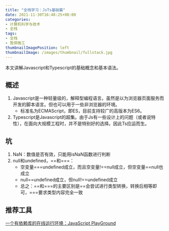 ```yaml
---
title: "全栈学习：JsTs基础篇"
date: 2021-11-30T16:48:25+08:00
categories:
- 计算机科学与技术
- 全栈
tags:
- 全栈
- 暂停施工
thumbnailImagePosition: left
thumbnailImage: /images/thumbnail/fullstack.jpg
---
```

本文讲解Javascript和Typescript的基础概念和基本语法。
<!--more-->
## 概述
1. Javascript是一种轻量级的，解释型编程语言。虽然是以为浏览器页面服务而开发的脚本语言。但也可以用于一些非浏览器的环境。
    - 标准名为ECMAScript，即ES，目前支持较广的高版本为ES6。
1. Typescript是Javascript的超集。由于Js有一些设计上的问题（或者说特性），在面向大规模工程时，并不是特别好的选择。因此Ts应运而生。

## 坑
1. NaN：数值是否有效，只能用isNaN函数进行判断
1. null和undefined，==和===：
    - 空变量===undefined成立，而且空变量!==null成立，但空变量==null也成立
    - null==undefined成立，但null!==undefined成立
    - 总之：==和===的主要区别是==会尝试进行类型转换，转换后相等即可，===要求类型内容完全一致

## 推荐工具
[一个有依赖库的在线运行环境：JavaScript PlayGround](https://playcode.io/)